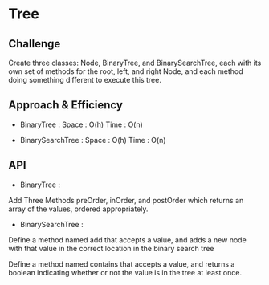 
# Tree

## Challenge
Create three classes: Node, BinaryTree, and BinarySearchTree, each with its own set of methods for the root, left, and right Node, and each method doing something different to execute this tree.

## Approach & Efficiency

* BinaryTree :
Space : O(h)
Time : O(n)

* BinarySearchTree :
Space : O(h)
Time : O(n)

## API

- BinaryTree :

Add Three Methods preOrder, inOrder, and postOrder which returns an array of the values, ordered appropriately.

- BinarySearchTree :

Define a method named add that accepts a value, and adds a new node with that value in the correct location in the binary search tree

Define a method named contains that accepts a value, and returns a boolean indicating whether or not the value is in the tree at least once.